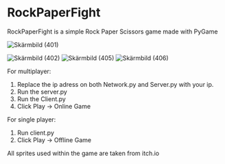 # RockPaperFight
RockPaperFight is a simple Rock Paper Scissors game made with PyGame 


![Skärmbild (401)](https://user-images.githubusercontent.com/55671529/192566463-ec80484e-2f01-44ca-85ec-c9818af69eea.png)

![Skärmbild (402)](https://user-images.githubusercontent.com/55671529/192566513-57d93c4f-b7eb-4667-a935-b7ca9e7f17d6.png)
![Skärmbild (405)](https://user-images.githubusercontent.com/55671529/192566525-420cbf47-8176-403a-b1a7-716e13a31662.png)
![Skärmbild (406)](https://user-images.githubusercontent.com/55671529/192566553-4dd35532-6928-4df2-b944-93aae55e8969.png)

For multiplayer:  

1) Replace the ip adress on both Network.py and Server.py with your ip.
2) Run the server.py 
3) Run the Client.py 
4) Click Play -> Online Game 



For single player:  

1) Run client.py 
2) Click Play -> Offline Game 


All sprites used within the game are taken from itch.io  
